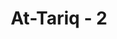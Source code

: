 ---
title: "At-Tariq - 2"
no: 2
arabic_no: ٢
ayah: وَمَآ اَدْرٰىكَ مَا الطَّارِقُۙ 
translation: "Dan tahukah kamu apakah yang datang pada malam hari itu?"
tafsir: "Dalam ayat-ayat ini dan pada beberapa ayat lain, Allah bersumpah dengan langit, matahari, bulan, dan malam karena terdapat padanya hal-hal, bentuk-bentuk, perjalanan-perjalanan, terbit dan tenggelamnya; maka keadaan yang ajaib dan luar biasa ini adalah bukti bagi orang yang berpikir dan memperhatikan bahwa ada penciptanya Yang Mahakuasa, tidak ada sekutu dalam penciptaannya.\n\nDalam ayat-ayat ini, Allah bersumpah dengan langit dan bintang yang terbit pada malam hari. Sinarnya memecahkan kegelapan, dan menjadi petunjuk jalan kepada manusia pada waktu gelap di bumi dan di laut. Dari bintang itu, manusia dapat mengetahui musim hujan dan hal-hal lain yang diperlukannya dalam kehidupan. Ada beberapa arti yang dikemukakan oleh para mufasir mengenai bintang tersebut. Pendapat yang terbaik adalah yang mengartikannya sebagai bintang yang bercahaya."
---